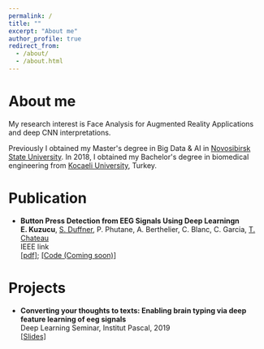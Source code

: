 ```yaml
---
permalink: /
title: ""
excerpt: "About me"
author_profile: true
redirect_from: 
  - /about/
  - /about.html
---
```


About me
========
My research interest is Face Analysis for Augmented Reality Applications and deep CNN interpretations. 

Previously I obtained my Master's degree in Big Data & AI in [Novosibirsk State University](https://www.mines-stetienne.fr/en/). In 2018, I obtained my Bachelor's degree in biomedical engineering from [Kocaeli University](https://www.fudan.edu.cn/en/), Turkey.   


Publication  
========
-  <b>Button Press Detection from EEG Signals Using Deep Learningn</b><br />
  <b>E. Kuzucu</b>, [S. Duffner](http://duffner-net.de/), P. Phutane, A. Berthelier, C. Blanc, C. Garcia, [T. Chateau](https://chateaut.fr/) <br />
  IEEE link<br />
  [[pdf]]([https://arxiv.org/pdf/1911.10572.pdf](https://ieeexplore.ieee.org/document/9855191)); [[Code (Coming soon)]](http://karaposu.github.io)
  
  
Projects
========
-  <b>Converting your thoughts to texts: Enabling brain typing via deep feature learning of eeg signals</b><br />
   Deep Learning Seminar, Institut Pascal, 2019 <br />
  [[Slides]](https://github.com/karaposu/Brain_typing)
  
  

